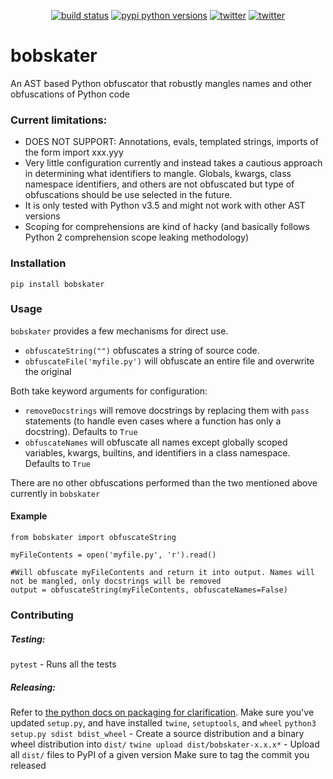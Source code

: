 <p align="center">
    <a href="https://travis-ci.org/Cobertos/bobskater.svg?branch=master" target="_blank"><img alt="build status" src="https://travis-ci.org/Cobertos/unitypackage_extractor.svg?branch=master"></a>
    <a href="https://img.shields.io/pypi/pyversions/bobskater.svg" target="_blank"><img alt="pypi python versions" src="https://pypi.org/project/bobskater/"></a>
    <a href="https://twitter.com/cobertos" target="_blank"><img alt="twitter" src="https://img.shields.io/badge/twitter-%40cobertos-0084b4.svg"></a>
    <a href="https://cobertos.com" target="_blank"><img alt="twitter" src="https://img.shields.io/badge/website-cobertos.com-888888.svg"></a>
</p>

# bobskater

An AST based Python obfuscator that robustly mangles names and other obfuscations of Python code

### Current limitations:
* DOES NOT SUPPORT: Annotations, evals, templated strings, imports of the form import xxx.yyy
* Very little configuration currently and instead takes a cautious approach in determining what identifiers to mangle. Globals, kwargs, class namespace identifiers, and others are not obfuscated but type of obfuscations should be use selected in the future.
* It is only tested with Python v3.5 and might not work with other AST versions
* Scoping for comprehensions are kind of hacky (and basically follows Python 2 comprehension scope leaking methodology)

### Installation

```
pip install bobskater
```

### Usage

`bobskater` provides a few mechanisms for direct use.

* `obfuscateString("")` obfuscates a string of source code.
* `obfuscateFile('myfile.py')` will obfuscate an entire file and overwrite the original

Both take keyword arguments for configuration:

* `removeDocstrings` will remove docstrings by replacing them with `pass` statements (to handle even cases where a function has only a docstring). Defaults to `True`
* `obfuscateNames` will obfuscate all names except globally scoped variables, kwargs, builtins, and identifiers in a class namespace. Defaults to `True`

There are no other obfuscations performed than the two mentioned above currently in `bobskater`

#### Example

```
from bobskater import obfuscateString

myFileContents = open('myfile.py', 'r').read()

#Will obfuscate myFileContents and return it into output. Names will not be mangled, only docstrings will be removed
output = obfuscateString(myFileContents, obfuscateNames=False)
```

### Contributing

##### Testing:
`pytest` - Runs all the tests

##### Releasing:
Refer to [the python docs on packaging for clarification](https://packaging.python.org/tutorials/packaging-projects/).
Make sure you've updated `setup.py`, and have installed `twine`, `setuptools`, and `wheel`
`python3 setup.py sdist bdist_wheel` - Create a source distribution and a binary wheel distribution into `dist/`
`twine upload dist/bobskater-x.x.x*` - Upload all `dist/` files to PyPI of a given version
Make sure to tag the commit you released